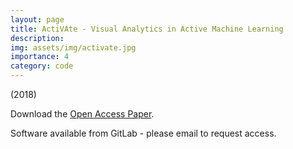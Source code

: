 ```yaml
---
layout: page
title: ActiVAte - Visual Analytics in Active Machine Learning
description: 
img: assets/img/activate.jpg
importance: 4
category: code
---
```


(2018)

Download the [Open Access Paper](https://uwe-repository.worktribe.com/output/854795).

Software available from GitLab - please email to request access.